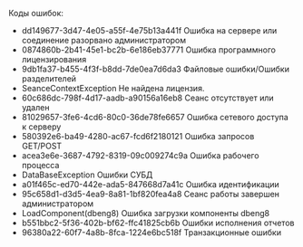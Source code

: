 Коды ошибок:

- dd149677-3d47-4e05-a55f-4e75b13a441f	Ошибка на сервере или соединение разорвано администратором 
- 0874860b-2b41-45e1-bc2b-6e186eb37771	Ошибка программного лицензирования 
- 9db1fa37-b455-4f3f-b8dd-7de0ea7d6da3	Файловые ошибки/Ошибки разделителей 
- SeanceContextException	Не найдена лицензия. 
- 60c686dc-798f-4d17-aadb-a90156a16eb8	Сеанс отсутствует или удален 
- 81029657-3fe6-4cd6-80c0-36de78fe6657	Ошибка сетевого доступа к серверу 
- 580392e6-ba49-4280-ac67-fcd6f2180121	Ошибка запросов GET/POST 
- acea3e6e-3687-4792-8319-09c009274c9a	Ошибка рабочего процесса 
- DataBaseException	Ошибки СУБД 
- a01f465c-ed70-442e-ada5-847668d7a41c	Ошибка идентификации 
- 95c658d1-d3d5-4ea9-8a81-1bf820fea4a8	Сеанс работы завершен администратором 
- LoadComponent(dbeng8)	Ошибка загрузки компоненты dbeng8 
- b551bbc2-5f36-402b-bf62-ffc41825cb6b	Ошибки исполнения отчетов 
- 96380a22-60f7-4a8b-8fca-1224e6bc518f	Транзакционные ошибки
